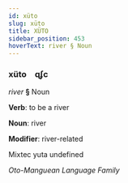 ```yaml
---
id: xüto
slug: xüto
title: XÜTO
sidebar_position: 453
hoverText: river § Noun
---
```


### xüto&emsp;<span kind="abugida">ɋʄc</span>

*river* **§** Noun

**Verb**: to be a river

**Noun**: river

**Modifier**: river-related

Mixtec yuta undefined

*Oto-Manguean Language Family*